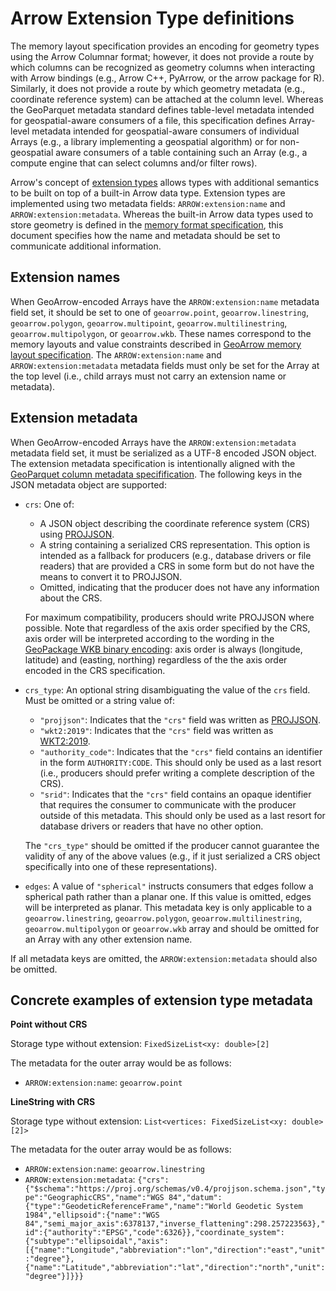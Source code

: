 
# Arrow Extension Type definitions

The memory layout specification provides an encoding for geometry types
using the Arrow Columnar format; however, it does not provide a route by
which columns can be recognized as geometry columns when interacting with
Arrow bindings (e.g., Arrow C++, PyArrow, or the arrow package for R).
Similarly, it does not provide a route by which geometry metadata (e.g.,
coordinate reference system) can be attached at the column level.
Whereas the GeoParquet metadata standard defines table-level metadata
intended for geospatial-aware consumers of a file, this specification
defines Array-level metadata intended for geospatial-aware consumers
of individual Arrays (e.g., a library implementing a geospatial algorithm)
or for non-geospatial aware consumers of a table containing such an
Array (e.g., a compute engine that can select columns and/or filter rows).

Arrow's concept of [extension types](https://arrow.apache.org/docs/format/Columnar.html#extension-types)
allows types with additional semantics to be built on top of a built-in
Arrow data type. Extension types are implemented using two metadata fields:
`ARROW:extension:name` and `ARROW:extension:metadata`. Whereas the
built-in Arrow data types used to store geometry is defined in the
[memory format specification](format.md), this document specifies how
the name and metadata should be set to communicate additional
information.

## Extension names

When GeoArrow-encoded Arrays have the `ARROW:extension:name` metadata
field set, it should be set to one of `geoarrow.point`, `geoarrow.linestring`,
`geoarrow.polygon`, `geoarrow.multipoint`, `geoarrow.multilinestring`,
`geoarrow.multipolygon`, or `geoarrow.wkb`. These names correspond
to the memory layouts and value constraints described in
[GeoArrow memory layout specification](format.md). The `ARROW:extension:name`
and `ARROW:extension:metadata` metadata fields must only be set for the Array
at the top level (i.e., child arrays must not carry an extension name or
metadata).

## Extension metadata

When GeoArrow-encoded Arrays have the `ARROW:extension:metadata` metadata
field set, it must be serialized as a UTF-8 encoded JSON object. The extension
metadata specification is intentionally aligned with the
[GeoParquet column metadata specifification](https://github.com/opengeospatial/geoparquet/blob/v1.1.0/format-specs/geoparquet.md#metadata).
The following keys in the JSON metadata object are supported:

- `crs`: One of:

    - A JSON object describing the coordinate reference system (CRS)
      using [PROJJSON](https://proj.org/specifications/projjson.html).
    - A string containing a serialized CRS representation. This option
      is intended as a fallback for producers (e.g., database drivers or
      file readers) that are provided a CRS in some form but do not have the
      means to convert it to PROJJSON.
    - Omitted, indicating that the producer does not have any information about
      the CRS.

  For maximum compatibility, producers should write PROJJSON where possible.
  Note that regardless of the axis order specified by the CRS, axis order will be interpreted
  according to the wording in the
  [GeoPackage WKB binary encoding](https://www.geopackage.org/spec130/index.html#gpb_format):
  axis order is always (longitude, latitude) and (easting, northing)
  regardless of the the axis order encoded in the CRS specification.

- `crs_type`: An optional string disambiguating the value of the `crs` field.
  Must be omitted or a string value of:

  - `"projjson"`: Indicates that the `"crs"` field was written as
    [PROJJSON](https://proj.org/specifications/projjson.html).
  - `"wkt2:2019"`: Indicates that the `"crs"` field was written as
    [WKT2:2019](https://www.ogc.org/publications/standard/wkt-crs/).
  - `"authority_code"`: Indicates that the `"crs"` field contains an identifier
    in the form `AUTHORITY:CODE`. This should only be used as a last resort
    (i.e., producers should prefer writing a complete description of the CRS).
  - `"srid"`: Indicates that the `"crs"` field contains an opaque identifier
    that requires the consumer to communicate with the producer outside of
    this metadata. This should only be used as a last resort for database
    drivers or readers that have no other option.

  The `"crs_type"` should be omitted if the producer cannot guarantee the validity
  of any of the above values (e.g., if it just serialized a CRS object
  specifically into one of these representations).

- `edges`: A value of `"spherical"` instructs consumers that edges follow
  a spherical path rather than a planar one. If this value is omitted,
  edges will be interpreted as planar. This metadata key is only applicable
  to a `geoarrow.linestring`, `geoarrow.polygon`, `geoarrow.multilinestring`,
  `geoarrow.multipolygon` or `geoarrow.wkb` array and should be omitted for
  an Array with any other extension name.

If all metadata keys are omitted, the `ARROW:extension:metadata` should
also be omitted.

## Concrete examples of extension type metadata

**Point without CRS**

Storage type without extension: `FixedSizeList<xy: double>[2]`

The metadata for the outer array would be as follows:

- `ARROW:extension:name`: `geoarrow.point`

**LineString with CRS**

Storage type without extension: `List<vertices: FixedSizeList<xy: double>[2]>`

The metadata for the outer array would be as follows:

- `ARROW:extension:name`: `geoarrow.linestring`
- `ARROW:extension:metadata`: `{"crs": {"$schema":"https://proj.org/schemas/v0.4/projjson.schema.json","type":"GeographicCRS","name":"WGS 84","datum":{"type":"GeodeticReferenceFrame","name":"World Geodetic System 1984","ellipsoid":{"name":"WGS 84","semi_major_axis":6378137,"inverse_flattening":298.257223563},"id":{"authority":"EPSG","code":6326}},"coordinate_system":{"subtype":"ellipsoidal","axis":[{"name":"Longitude","abbreviation":"lon","direction":"east","unit":"degree"},{"name":"Latitude","abbreviation":"lat","direction":"north","unit":"degree"}]}}}`
